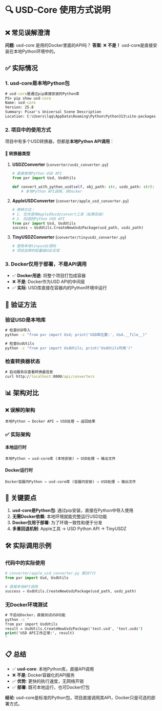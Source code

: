 # 🔍 USD-Core 使用方式说明

## ❌ **常见误解澄清**

**问题**: usd-core 是用的Docker里面的API吗？
**答案**: ❌ **不是！** usd-core是直接安装在本地Python环境中的。

## ✅ **实际情况**

### 1. usd-core是本地Python包

```cmd
# usd-core是通过pip直接安装的Python库
PS> pip show usd-core
Name: usd-core
Version: 25.8
Summary: Pixar's Universal Scene Description
Location: C:\Users\lqq\AppData\Roaming\Python\Python313\site-packages
```

### 2. 项目中的使用方式

项目中有多个USD转换器，但都是**本地Python API调用**：

#### 🔧 **转换器类型**

1. **USDZConverter** (`converter/usdz_converter.py`)
   ```python
   # 直接使用Python USD API
   from pxr import Usd, UsdUtils
   
   def convert_with_python_usd(self, obj_path: str, usdz_path: str):
       # 本地Python API调用，非Docker
   ```

2. **AppleUSDConverter** (`converter/apple_usd_converter.py`)
   ```python
   # 两种方式：
   # 1. 优先使用Apple的usdzconvert工具（如果安装）
   # 2. 回退到Python USD API
   from pxr import Usd, UsdUtils
   success = UsdUtils.CreateNewUsdzPackage(usd_path, usdz_path)
   ```

3. **TinyUSDZConverter** (`converter/tinyusdz_converter.py`)
   ```python
   # 使用本地tinyusdz源码
   # 项目自带的轻量级USD实现
   ```

### 3. Docker仅用于部署，不是API调用

- ✅ **Docker用途**: 将整个项目打包成容器
- ❌ **不是**: Docker作为USD API的中间层
- ✅ **实际**: USD库直接在容器内的Python环境中运行

## 🔬 **验证方法**

### 验证USD是本地库
```cmd
# 检查USD导入
python -c "from pxr import Usd; print('USD库位置:', Usd.__file__)"

# 检查UsdUtils
python -c "from pxr import UsdUtils; print('UsdUtils可用')"
```

### 检查转换器状态
```cmd
# 启动服务后查看转换器信息
curl http://localhost:8000/api/converters
```

## 📊 **架构对比**

### ❌ 误解的架构
```
本地Python → Docker API → USD处理 → 返回结果
```

### ✅ 实际架构

#### 本地运行时
```
本地Python → usd-core库 (本地安装) → USD处理 → 输出文件
```

#### Docker运行时
```
Docker容器内Python → usd-core库 (容器内安装) → USD处理 → 输出文件
```

## 🎯 **关键要点**

1. **usd-core是Python包**: 通过pip安装，直接在Python中导入使用
2. **无需Docker依赖**: 本地环境就能完整运行USD功能
3. **Docker仅用于部署**: 为了环境一致性和便于分发
4. **多重回退机制**: Apple工具 → USD Python API → TinyUSDZ

## 🛠️ **实际调用示例**

### 代码中的实际使用
```python
# converter/apple_usd_converter.py 第207行
from pxr import Usd, UsdUtils

# 直接本地API调用
success = UsdUtils.CreateNewUsdzPackage(usd_path, usdz_path)
```

### 无Docker环境测试
```cmd
# 不启动Docker，直接测试USD功能
python -c "
from pxr import UsdUtils
result = UsdUtils.CreateNewUsdzPackage('test.usd', 'test.usdz')
print('USD API工作正常:', result)
"
```

## 📋 **总结**

- ✅ **usd-core**: 本地Python库，直接API调用
- ❌ **不是**: Docker容器化的API服务
- ✅ **优势**: 更快的执行速度，无网络开销
- ✅ **部署**: 既可本地运行，也可Docker打包

**结论**: usd-core是标准的Python包，项目直接调用其API，Docker只是可选的部署方式。 